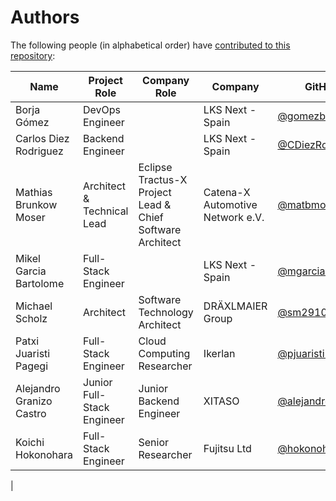 # Authors

The following people (in alphabetical order) have [contributed to this repository](https://github.com/eclipse-tractusx/industry-core-hub):

| Name | Project Role | Company Role | Company | GitHub |
|--|--|--|--|--|
| Borja Gómez | DevOps Engineer | | LKS Next - Spain | [@gomezbc](https://github.com/gomezbc) |
| Carlos Diez Rodriguez | Backend Engineer | | LKS Next - Spain | [@CDiezRodriguez](https://github.com/CDiezRodriguez) |
| Mathias Brunkow Moser | Architect & Technical Lead | Eclipse Tractus-X Project Lead & Chief Software Architect | Catena-X Automotive Network e.V. | [@matbmoser](https://github.com/matbmoser) |
| Mikel Garcia Bartolome | Full-Stack Engineer | | LKS Next - Spain | [@mgarciaLKS](https://github.com/mgarciaLKS) |
| Michael Scholz | Architect | Software Technology Architect | DRÄXLMAIER Group | [@sm29105](https://github.com/sm29105) |
| Patxi Juaristi Pagegi | Full-Stack Engineer | Cloud Computing Researcher | Ikerlan | [@pjuaristi-ikerlan](https://github.com/pjuaristi-ikerlan) |
| Alejandro Granizo Castro | Junior Full-Stack Engineer | Junior Backend Engineer | XITASO | [@alejandrogranizo](https://github.com/alejandrogranizo) |
| Koichi Hokonohara | Full-Stack Engineer | Senior Researcher | Fujitsu Ltd | [@hokonohara](https://github.com/hokonohara) |
|
